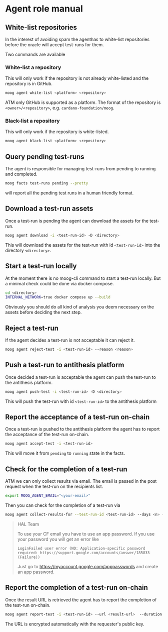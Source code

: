 # Agent role manual

## White-list repositories

In the interest of avoiding spam the agenthas to white-list repositories before the oracle will accept test-runs for them.

Two commands are available

### White-list a repository

This will only work if the repository is not already white-listed and the repository is in GitHub.
```bash
moog agent white-list <platform> <repository>
```

ATM only GitHub is supported as a platform.
The format of the repository is `<owner>/<repository>`, e.g. `cardano-foundation/moog`.

### Black-list a repository

This will only work if the repository is white-listed.
```bash
moog agent black-list <platform> <repository>
```

## Query pending test-runs

The agent is responsible for managing test-runs from pending to running and completed.

```bash
moog facts test-runs pending --pretty
```
will report all the pending test runs in a human friendly format.

## Download a test-run assets

Once a test-run is pending the agent can download the assets for the test-run.

```bash
moog agent download -i <test-run-id> -D <directory>
```

This will download the assets for the test-run with id `<test-run-id>` into the directory `<directory>`.

## Start a test-run locally

At the moment there is no moog-cli command to start a test-run locally. But a minimal check could be done via docker compose.

```bash
cd <directory>
INTERNAL_NETWORK=true docker compose up --build
```

Obviously you should do all kind of analysis you deem necessary on the assets before deciding the next step.

## Reject a test-run

If the agent decides a test-run is not acceptable it can reject it.

```bash
moog agent reject-test -i <test-run-id> --reason <reason>
```

## Push a test-run to antithesis platform

Once decided a test-run is acceptable the agent can push the test-run to the antithesis platform.

```bash
moog agent push-test -i <test-run-id> -D <directory>
```

This will push the test-run with id `<test-run-id>` to the antithesis platform

## Report the acceptance of a test-run on-chain

Once a test-run is pushed to the antithesis platform the agent has to report the acceptance of the test-run on-chain.

```bash
moog agent accept-test -i <test-run-id>
```

This will move it from `pending` to `running` state in the facts.

## Check for the completion of a test-run

ATM we can only collect results via email.
The email is passed in the post request when the test-run on the recipients list.


```bash
export MOOG_AGENT_EMAIL="<your-email>"
```

Then you can check for the completion of a test-run via

```bash
moog agent collect-results-for --test-run-id <test-run-id> --days <n> --ask-agent-email-password
```

> HAL Team
>
> To use your CF email you have to use an app password. If you use your password you  will get an error like
>
> `LoginFailed user error (NO: Application-specific password required: https://support.google.com/accounts/answer/185833 (Failure))`
>
> Just go to https://myaccount.google.com/apppasswords and create an app password.
>

## Report the completion of a test-run on-chain

Once the result URL is retrieved the agent has to report the completion of the test-run on-chain.

```bash
moog agent report-test -i <test-run-id> --url <result-url>  --duration <duration-in-hours>
```

The URL is encrypted automatically with the requester's public key.
